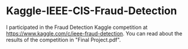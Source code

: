 # Kaggle-IEEE-CIS-Fraud-Detection
I participated in the Fraud Detection Kaggle competition at https://www.kaggle.com/c/ieee-fraud-detection.  You can read about the results of the competition in "Final Project.pdf".
